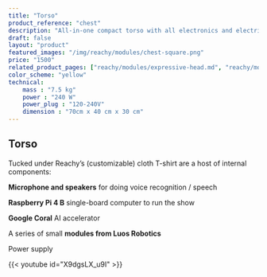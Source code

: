 ```yaml
---
title: "Torso"
product_reference: "chest"
description: "All-in-one compact torso with all electronics and electrical components"
draft: false
layout: "product"
featured_images: "/img/reachy/modules/chest-square.png"
price: "1500"
related_product_pages: ["reachy/modules/expressive-head.md", "reachy/modules/chest.md", "reachy/modules/bioinspired-arm.md", "reachy/modules/gripper.md"]
color_scheme: "yellow"
technical:
    mass : "7.5 kg"
    power : "240 W"
    power_plug : "120-240V"
    dimension : "70cm x 40 cm x 30 cm"
---
```



## Torso


Tucked under Reachy’s (customizable) cloth T-shirt are a host of internal components:


<b>Microphone and speakers</b> for doing voice recognition / speech

<b>Raspberry Pi 4 B</b> single-board computer to run the show

<b>Google Coral</b> AI accelerator 

A series of small <b>modules from Luos Robotics</b>

Power supply



{{< youtube id="X9dgsLX_u9I" >}}